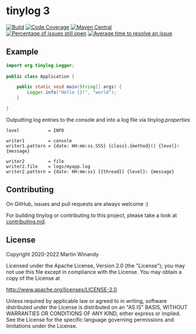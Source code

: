 tinylog 3
=========
[![Build](https://github.com/tinylog-org/tinylog/actions/workflows/build.yaml/badge.svg?branch=v3.0&event=push)](https://github.com/tinylog-org/tinylog/actions/workflows/build.yaml)
[![Code Coverage](https://codecov.io/gh/tinylog-org/tinylog/branch/v3.0/graph/badge.svg)](https://codecov.io/gh/tinylog-org/tinylog/branch/v3.0)
[![Maven Central](https://maven-badges.herokuapp.com/maven-central/org.tinylog/tinylog-api/badge.svg)](https://search.maven.org/search?q=g:org.tinylog)
[![Percentage of issues still open](https://isitmaintained.com/badge/open/tinylog-org/tinylog.svg)](https://github.com/tinylog-org/tinylog/issues "Percentage of issues still open")
[![Average time to resolve an issue](http://isitmaintained.com/badge/resolution/tinylog-org/tinylog.svg)](https://github.com/tinylog-org/tinylog/issues "Average time to resolve an issue")

Example
-------

```java
import org.tinylog.Logger;
    
public class Application {

    public static void main(String[] args) {
        Logger.info("Hello {}!", "world");
    }

}
```

Outputting log entries to the console and into a log file via *tinylog.properties*

```properties
level           = INFO

writer1         = console
writer1.pattern = {date: HH:mm:ss.SSS} {class}.{method}() {level}: {message}

writer2         = file
writer2.file    = logs/myapp.log
writer2.pattern = {date: HH:mm:ss} [{thread}] {level}: {message}
```

Contributing
------------

On GitHub, issues and pull requests are always welcome :)

For building tinylog or contributing to this project, please take a look at [contributing.md](./contributing.md).

License
-------

Copyright 2020-2022 Martin Winandy

Licensed under the Apache License, Version 2.0 (the "License"); you may not use this file except in compliance with the License. You may obtain a copy of the License at

http://www.apache.org/licenses/LICENSE-2.0

Unless required by applicable law or agreed to in writing, software distributed under the License is distributed on an "AS IS" BASIS, WITHOUT WARRANTIES OR CONDITIONS OF ANY KIND, either express or implied. See the License for the specific language governing permissions and limitations under the License.
